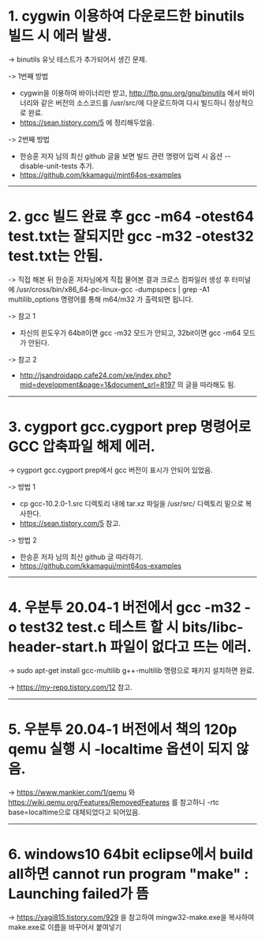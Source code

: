 # 1. cygwin 이용하여 다운로드한 binutils 빌드 시 에러 발생.

-> binutils 유닛 테스트가 추가되어서 생긴 문제.

-> 1번째 방법
- cygwin을 이용하여 바이너리만 받고, http://ftp.gnu.org/gnu/binutils 에서 바이너리와 같은 버전의 소스코드를 /usr/src/에 다운로드하여 다시 빌드하니 정상적으로 완료.
- https://sean.tistory.com/5 에 정리해두었음.

-> 2번째 방법
- 한승훈 저자 님의 최신 github 글을 보면 빌드 관련 명령어 입력 시 옵션 --disable-unit-tests  추가.
- https://github.com/kkamagui/mint64os-examples

---

# 2. gcc 빌드 완료 후 gcc -m64 -otest64 test.txt는 잘되지만 gcc -m32 -otest32 test.txt는 안됨.

-> 직접 해본 뒤 한승훈 저자님에게 직접 물어본 결과 크로스 컴파일러 생성 후 터미널에 /usr/cross/bin/x86_64-pc-linux-gcc -dumpspecs | grep -A1 multilib_options 명령어를 통해 m64/m32 가 출력되면 됩니다.

-> 참고 1
- 자신의 윈도우가 64bit이면 gcc -m32 모드가 안되고, 32bit이면 gcc -m64 모드가 안된다.

-> 참고 2
- http://jsandroidapp.cafe24.com/xe/index.php?mid=development&page=1&document_srl=8197 의 글을 따라해도 됨.

---

# 3. cygport gcc.cygport prep 명령어로 GCC 압축파일 해제 에러.

-> cygport gcc.cygport prep에서 gcc 버전이 표시가 안되어 있었음.

-> 방법 1
- cp gcc-10.2.0-1.src 디렉토리 내에 tar.xz 파일을 /usr/src/ 디렉토리 밑으로 복사한다.
- https://sean.tistory.com/5 참고.

-> 방법 2
- 한승훈 저자 님의 최신 github 글 따라하기.
- https://github.com/kkamagui/mint64os-examples

---

# 4. 우분투 20.04-1 버전에서 gcc -m32 -o test32 test.c 테스트 할 시 bits/libc-header-start.h 파일이 없다고 뜨는 에러.

-> sudo apt-get install gcc-multilib g++-multilib 명령으로 패키지 설치하면 완료.

-> https://my-repo.tistory.com/12 참고.

---

# 5. 우분투 20.04-1 버전에서 책의 120p qemu 실행 시 -localtime 옵션이 되지 않음.
-> https://www.mankier.com/1/qemu 와 https://wiki.qemu.org/Features/RemovedFeatures 를 참고하니 -rtc base=localtime으로 대체되었다고 되어있음.

---
# 6. windows10 64bit eclipse에서 build all하면 cannot run program "make" : Launching failed가 뜸
-> https://yagi815.tistory.com/929 을 참고하여 mingw32-make.exe을 복사하여 make.exe로 이름을 바꾸어서 붙여넣기
